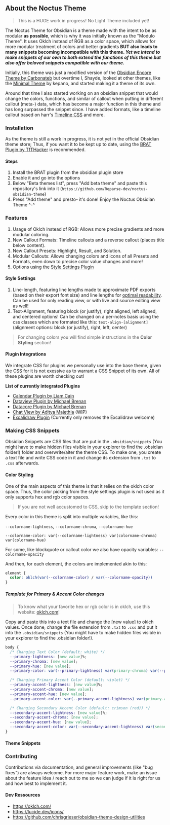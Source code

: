 ## About the Noctus Theme

> This is a HUGE work in progress! No Light Theme included yet!

The Noctus Theme for Obsidian is a theme made with the intent to be as modular **as possible**, which is why it was initially known as the "Modulo Theme". It uses Oklch instead of RGB as a color space, which allows for more modular treatment of colors and better gradients **BUT also leads to many snippets becoming incompatible with this theme. *Yet we intend to make snippets of our own to both extend the functions of this theme but also offer beloved snippets compatible with our theme.***

Initially, this theme was just a modified version of the [Obsidian Encore Theme by Carbonateb](https://github.com/carbonateb/obsidian-encore-theme) but overtime I, Shayde, looked at other themes, like the [Minimal Theme](https://github.com/kepano/obsidian-minimal) by kepano, and started making it a theme of its own.

Around that time I also started working on an obsidian snippet that would change the colors, functions, and similar of callout when putting in different callout (meta-) data, which has become a major function in this theme and has long surpassed the snippet since. I have added formats, like a timeline callout based on harr's [Timeline CSS](https://forum.obsidian.md/t/css-snippet-timeline-as-callout/93652) and more.

### Installation

As the theme is still a work in progress, it is not yet in the official Obsidian theme store; Thus, if you want it to be kept up to date, using the [BRAT Plugin by TfTHacker](https://github.com/TfTHacker/obsidian42-brat) is recommended.

#### Steps

1. Install the BRAT plugin from the obsidian plugin store
2. Enable it and go into the options
3. Below "Beta themes list", press "Add beta theme" and paste this repository's link into it (`https://github.com/Reparse-dev/noctus-obsidian-theme`)
4. Press "Add theme" and presto- it's done! Enjoy the Noctus Obsidian Theme ^-^

### Features

1. Usage of Oklch instead of RGB: Allows more precise gradients and more modular coloring.
2. New Callout Formats: Timeline callouts and a reverse callout (places title below content).
3. New Callout Presets: Highlight, Result, and Solution.
4. Modular Callouts: Allows changing colors and icons of all Presets and Formats, even down to precise color value changes and more!
5. Options using the [Style Settings Plugin](https://github.com/mgmeyers/obsidian-style-settings)

#### Style Settings

1. Line-length, featuring line lengths made to approximate PDF exports (based on their export font size) and line lengths for [optimal readability](https://baymard.com/blog/line-length-readability). Can be used for only reading view, or with live and source editing view as well!
2. Text-Alignment, featuring block (or justify), right aligned, left aligned, and centered options! Can be changed on a per-notes basis using the css classes which are formated like this: `text-align-[alignment]` (alignment options: block (or justify), right, left, center)

> For changing colors you will find simple instructions in the **Color Styling** section!

#### Plugin Integrations

We integrate CSS for plugins we personally use into the base theme, given the CSS for it is not exessive as to warrant a CSS Snippet of its own. All of these plugins are worth checking out!

**List of currently integrated Plugins**
- [Calendar Plugin by Liam Cain](https://github.com/liamcain/obsidian-calendar-plugin)
- [Dataview Plugin by Michael Brenan](https://github.com/blacksmithgu/obsidian-dataview)
- [Datacore Plugin by Michael Brenan](https://github.com/blacksmithgu/datacore)
- [Chat View by Aditya Majethia](https://github.com/adifyr/obsidian-chat-view) (WIP)
- [Excalidraw Plugin](https://github.com/zsviczian/obsidian-excalidraw-plugin) (Currently only removes the Excalidraw welcome)

### Making CSS Snippets

Obsidian Snippets are CSS files that are put in the `.obsidian/snippets` (You might have to make hidden files visible in your explorer to find the .obsidian folder!) folder and overwrite/alter the theme CSS. To make one, you create a text file and write CSS code in it and change its extension from `.txt` to `.css` afterwards.

#### Color Styling

One of the main aspects of this theme is that it relies on the oklch color space. Thus, the color picking from the style settings plugin is not used as it only supports hex and rgb color spaces.

> If you are not well accustomed to CSS, skip to the template section!

Every color in this theme is split into multiple variables, like this:

`--colorname-lightness`, `--colorname-chroma`, `--colorname-hue`

`--colorname-color: var(--colorname-lightness) var(colorname-chroma) var(colorname-hue)`

For some, like blockquote or callout color we also have opacity variables: `--colorname-opacity`

And then, for each element, the colors are implemented akin to this:
```css
element {
  color: oklch(var(--colorname-color) / var(--colorname-opacity))
}
```
##### Template for Primary & Accent Color changes

> To know what your favorite hex or rgb color is in oklch, use this website: [oklch.com](https://oklch.com/)!

Copy and paste this into a text file and change the [new value] to oklch values. Once done, change the file extension from `.txt` to `.css` and put it into the `.obsidian/snippets` (You might have to make hidden files visible in your explorer to find the .obsidian folder!).

```css
body {
  /* Changing Text Color (default: white) */
  --primary-lightness: [new value]%;
  --primary-chroma: [new value];
  --primary-hue: [new value];
  --primary-color: var(--primary-lightness) var(primary-chroma) var(--primary-hue);

  /* Changing Primary Accent Color (default: violet) */
  --primary-accent-lightness: [new value]%;
  --primary-accent-chroma: [new value];
  --primary-accent-hue: [new value];
  --primary-accent-color: var(--primary-accent-lightness) var(primary-accent-chroma) var(--primary-accent-hue);

  /* Changing Secondary Accent Color (default: crimson (red)) */
  --secondary-accent-lightness: [new value]%;
  --secondary-accent-chroma: [new value];
  --secondary-accent-hue: [new value];
  --secondary-accent-color: var(--secondary-accent-lightness) var(secondary-accent-chroma) var(--secondary-accent-hue);
}
```

#### Theme Snippets



### Contributing

Contributions via documentation, and general improvements (like "bug fixes") are always welcome. For more major feature work, make an issue about the feature idea / reach out to me so we can judge if it is right for us and how best to implement it.

#### Dev Ressources

- https://oklch.com/
- https://lucide.dev/icons/
- https://github.com/chrisgrieser/obsidian-theme-design-utilities
